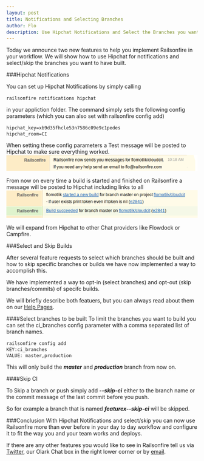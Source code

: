 ```yaml
---
layout: post
title: Notifications and Selecting Branches
author: Flo
description: Use Hipchat Notifications and Select the Branches you want to build
---
```


Today we announce two new features to help you implement Railsonfire
in your workflow. We will show how to use Hipchat for notifications and
select/skip the branches you want to have built.

###Hipchat Notifications

You can set up Hipchat Notifications by simply calling

    railsonfire notifications hipchat

in your appliction folder. The command simply sets the following config
parameters (which you can also set with railsonfire config add)

    hipchat_key=xb9d35fhcle53n7586c09e9c1pedes
    hipchat_room=CI

When setting these config parameters a Test message will be posted to
Hipchat to make sure everything worked.
![Hipchat Notifications](/images/notifications/setup.png)

From now on every time a build is started and finished on Railsonfire a message will
be posted to Hipchat including links to all
![Hipchat Notifications](/images/notifications/notifications.png)

We will expand from Hipchat to other Chat providers like Flowdock or
Campfire.

###Select and Skip Builds

After several feature requests to select which branches should be built
and how to skip specific branches or builds we have now implemented a
way to accomplish this.

We have implemented a way to opt-in (select branches) and opt-out (skip
branches/commits) of specifc builds.

We will briefly describe both featuers, but you can always read about
them on our [Help
Pages](http://help.railsonfire.com/setup/skip-and-select.html).

####Select branches to be built
To limit the branches you want to build you can set the ci_branches
config parameter with a comma separated list of branch names.

    railsonfire config add
    KEY:ci_branches
    VALUE: master,production

This will only build the ***master*** and ***production*** branch from
now on.

####Skip CI

To Skip a branch or push simply add ***--skip-ci*** either to the
branch name or the commit message of the last commit before you push.

So for example a branch that is named ***featurex--skip-ci*** will be
skipped.

###Conclusion
With Hipchat Notifications and select/skip you can now use Railsonfire
more than ever before in your day to day workflow and configure it to
fit the way you and your team works and deploys.

If there are any other features you would like to see in Railsonfire
tell us via [Twitter](https://twitter.com/railsonfire), our Olark Chat
box in the right lower corner or by [email](mailto:flo@railsonfire.com).
